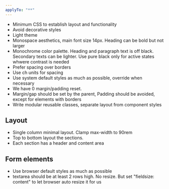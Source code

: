 ```yaml
---
applyTo: "**"
---
```


- Minimum CSS to establish layout and functionality
- Avoid decorative styles
- Light theme
- Monospace aesthetics, main font size 14px. Heading can be bold but not larger
- Monochrome color palette. Heading and paragraph text is off black. Secondary texts can be lighter. Use pure black only for active states whwere contrast is needed
- Prefer spacing over borders
- Use ch units for spacing
- Use system default styles as much as possible, override when necessary
- We have 0 margin/padding reset.
- Margin/gap should be set by the parent, Padding should be avoided, except for elements with borders
- Write modular reusable classes, separate layout from component styles

## Layout

- Single column minimal layout. Clamp max-width to 90rem
- Top to bottom layout the sections.
- Each section has a header and content area

## Form elements

- Use browser default styles as much as possible
- textarea should be at least 2 rows high. No resize. But set "fieldsize: content" to let browser auto resize it for us
